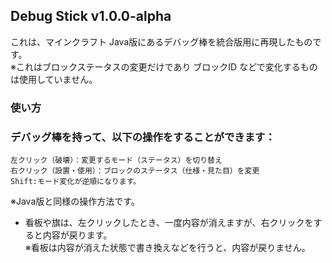 ## Debug Stick v1.0.0-alpha

これは、マインクラフト Java版にあるデバッグ棒を統合版用に再現したものです。  
※これはブロックステータスの変更だけであり ブロックID などで変化するものは使用していません。

### 使い方
### デバッグ棒を持って、以下の操作をすることができます：
    左クリック（破壊）：変更するモード（ステータス）を切り替え
    右クリック（設置・使用）：ブロックのステータス（仕様・見た目）を変更
    Shift:モード変化が逆順になります。
※Java版と同様の操作方法です。

- 看板や旗は、左クリックしたとき、一度内容が消えますが、右クリックをすると内容が戻ります。  
※看板は内容が消えた状態で書き換えなどを行うと、内容が戻りません。
